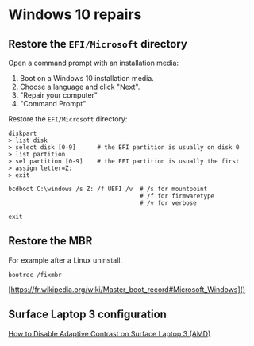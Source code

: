 # Windows 10 repairs

## Restore the `EFI/Microsoft` directory

Open a command prompt with an installation media:

1. Boot on a Windows 10 installation media.
2. Choose a language and click "Next".
3. "Repair your computer"
4. "Command Prompt"

Restore the `EFI/Microsoft` directory:

```
diskpart
> list disk
> select disk [0-9]      # the EFI partition is usually on disk 0
> list partition
> sel partition [0-9]    # the EFI partition is usually the first
> assign letter=Z:
> exit

bcdboot C:\windows /s Z: /f UEFI /v  # /s for mountpoint
                                     # /f for firmwaretype
                                     # /v for verbose

exit
```

## Restore the MBR

For example after a Linux uninstall.

```
bootrec /fixmbr
```

[https://fr.wikipedia.org/wiki/Master_boot_record#Microsoft_Windows]()

## Surface Laptop 3 configuration

[How to Disable Adaptive Contrast on Surface Laptop 3 (AMD)](https://www.reddit.com/r/Amd/comments/dw3fyp/how_to_disable_adaptive_contrast_on_surface/)
